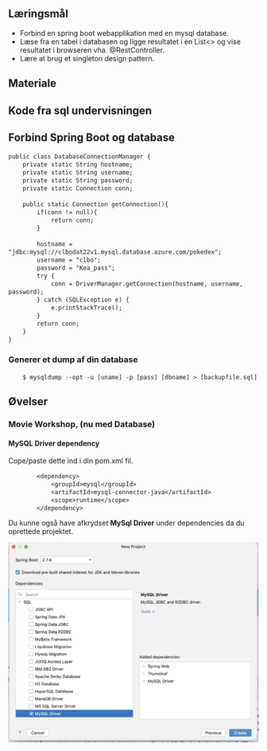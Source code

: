 
## Læringsmål
* Forbind en spring boot webapplikation med en mysql database.
* Læse fra en tabel i databasen og ligge resultatet i en List<> og vise resultatet i browseren vha. @RestController.
* Lære at brug et singleton design pattern. 

## Materiale


## Kode fra sql undervisningen 


## Forbind Spring Boot og database

```
public class DatabaseConnectionManager {
    private static String hostname;
    private static String username;
    private static String password;
    private static Connection conn;

    public static Connection getConnection(){
        if(conn != null){
            return conn;
        }

        hostname = "jdbc:mysql://clbodat22v1.mysql.database.azure.com/pokedex";
        username = "clbo";
        password = "Kea_pass";
        try {
            conn = DriverManager.getConnection(hostname, username, password);
        } catch (SQLException e) {
            e.printStackTrace();
        }
        return conn;
    }
}
```

 

### Generer et dump af din database

```
	$ mysqldump --opt -u [uname] -p [pass] [dbname] > [backupfile.sql]
```


## Øvelser

### Movie Workshop, (nu med Database)


#### MySQL Driver dependency
Cope/paste dette ind i din pom.xml fil.

```
        <dependency>
            <groupId>mysql</groupId>
            <artifactId>mysql-connector-java</artifactId>
            <scope>runtime</scope>
        </dependency>
```

Du kunne også have afkrydset **MySql Driver** under dependencies da du oprettede projektet. 

![](assets/MySqlDriver.png)



